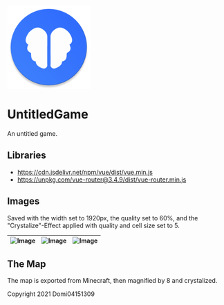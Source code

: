 ![Icon](https://raw.githubusercontent.com/Domi04151309/UntitledGame/main/pwa/mipmap-xxxhdpi/ic_launcher.png)

# UntitledGame
An untitled game.

## Libraries
- https://cdn.jsdelivr.net/npm/vue/dist/vue.min.js
- https://unpkg.com/vue-router@3.4.9/dist/vue-router.min.js

## Images
Saved with the width set to 1920px, the quality set to 60%, and the "Crystalize"-Effect applied with quality and cell size set to 5.

| ![Image](https://unsplash.com/photos/ICQRp7QaBiY/download) | ![Image](https://unsplash.com/photos/RndRFJ1v1kk/download) | ![Image](https://unsplash.com/photos/ICQRp7QaBiY/download) |
| --- | --- | --- |

## The Map
The map is exported from Minecraft, then magnified by 8 and crystalized.

Copyright 2021 Domi04151309
